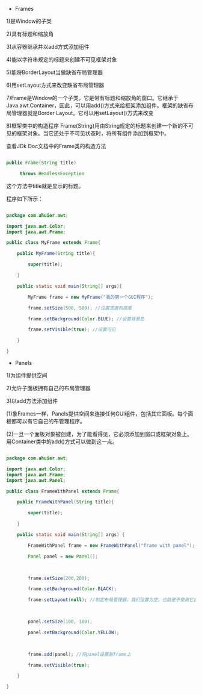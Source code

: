 * Frames1)是Window的子类2)具有标题和缩放角3)从容器继承并以add方式添加组件4)能以字符串规定的标题来创建不可见框架对象5)能将BorderLayout当做缺省布局管理器6)用setLayout方式来改变缺省布局管理器7)Frame是Window的一个子类。它是带有标题和缩放角的窗口。它继承于Java.awt.Container，因此，可以用add()方式来给框架添加组件。框架的缺省布局管理器就是Border Layout。它可以用setLayout()方式来改变8)框架类中的构造程序 Frame(String)用由String规定的标题来创建一个新的不可见的框架对象。当它还处于不可见状态时，将所有组件添加到框架中。查看JDk Doc文档中的Frame类的构造方法```java  public Frame(String title)     throws HeadlessException```这个方法中title就是显示的标题。程序如下所示：```java  package com.ahuier.awt;import java.awt.Color;  import java.awt.Frame;  public class MyFrame extends Frame{	public MyFrame(String title){		super(title);	}	public static void main(String[] args){		MyFrame frame = new MyFrame("我的第一个GUI程序");		frame.setSize(500, 500); //设置宽度和高度		frame.setBackground(Color.BLUE); //设置背景色		frame.setVisible(true); //设置可见	}}```* Panels1)为组件提供空间2)允许子面板拥有自己的布局管理器3)以add方法添加组件(1)象Frames一样，Panels提供空间来连接任何GUI组件，包括其它面板。每个面板都可以有它自己的布管理程序。(2)一旦一个面板对象被创建，为了能看得见，它必须添加到窗口或框架对象上。用Container类中的add()方式可以做到这一点。```java  package com.ahuier.awt;import java.awt.Color;  import java.awt.Frame;  import java.awt.Panel;  public class FrameWithPanel extends Frame{	public FrameWithPanel(String title){		super(title);	}	public static void main(String[] args) {		FrameWithPanel frame = new FrameWithPanel("frame with panel");		Panel panel = new Panel();				frame.setSize(200,200);		frame.setBackground(Color.BLACK);		frame.setLayout(null); //制定布局管理器，我们设置为空，也就是不使用它自带的布局管理器				panel.setSize(100, 100);		panel.setBackground(Color.YELLOW);				frame.add(panel); //将panel设置到frame上		frame.setVisible(true);	}}```